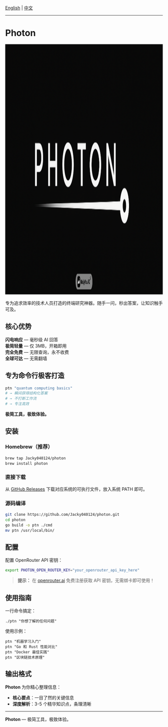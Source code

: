 [English](README.md) | [中文](README.zh.md)

---



# Photon

<div align="center">
  <img src="public/logo.png" alt="Photon Logo" width="2000" height="800">
</div>

专为追求效率的技术人员打造的终端研究神器。随手一问，秒出答案，让知识触手可及。

## 核心优势

**闪电响应** — 毫秒级 AI 回答  
**极简轻量** — 仅 3MB，开箱即用  
**完全免费** — 无限查询，永不收费  
**全球可达** — 无需翻墙

## 专为命令行极客打造

```bash
ptn "quantum computing basics"
# → 瞬间获得结构化答案
# → 不打断工作流
# → 专注高效
```

**极简工具，极致体验。**

## 安装

### Homebrew（推荐）
```bash
brew tap Jacky040124/photon
brew install photon
```

### 直接下载
从 [GitHub Releases](https://github.com/Jacky040124/photon/releases) 下载对应系统的可执行文件，放入系统 PATH 即可。

### 源码编译
```bash
git clone https://github.com/Jacky040124/photon.git
cd photon
go build -o ptn ./cmd
mv ptn /usr/local/bin/
```

## 配置

配置 OpenRouter API 密钥：
```bash
export PHOTON_OPEN_ROUTER_KEY="your_openrouter_api_key_here"
```

> **提示：** 在 [openrouter.ai](https://openrouter.ai) 免费注册获取 API 密钥，无需绑卡即可使用！

## 使用指南

一行命令搞定：

```
./ptn "你想了解的任何问题"
```

使用示例：
```
ptn "机器学习入门"
ptn "Go 和 Rust 性能对比"
ptn "Docker 最佳实践"
ptn "区块链技术原理"
```

## 输出格式

**Photon** 为你精心整理信息：
- **核心要点**：一目了然的关键信息
- **深度解析**：3-5 个精华知识点，条理清晰

---

**Photon** — 极简工具，极致体验。